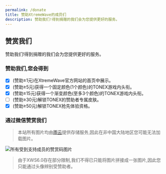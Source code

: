 ```yaml
---
permalink: /donate
title: 赞助XtremeWave的成员们
description: 赞助我们!得到捐赠的我们会为您提供更好的服务。
---
```

## 赞赏我们
赞助我们!得到捐赠的我们会为您提供更好的服务。
### 赞助我们,您会得到
 - [x] (赞助≥1元)在XtremeWave官方网站的首页中展示。
 - [x] (赞助≥5元)获得一个固定颜色(1个颜色)的TONEX游戏内头衔。
 - [x] (赞助≥15元)获得一个渐变颜色(至多3个颜色)的TONEX游戏内头衔。
 - [ ] (赞助≥30元)解锁TONEX的赞助者专属皮肤。
 - [x] (赞助≥50元)解锁TONEX抢先体验资格。
### 通过微信赞赏我们
> 本站所有图片均由[雨云](https://www.rainyun.com/QingFeng_?s=WebSite)提供存储服务,因此在非中国大陆地区您可能无法加载图片。

![所有受到支持成员的赞赏码图片](https://cn-sy1.rains3.com/xtremewave/All_Sponsor.png)

> 由于XWS6.0存在部分限制,我们不得已只能将图片拼接成一张图片,因此您只能通过头像辨别受赞助者。